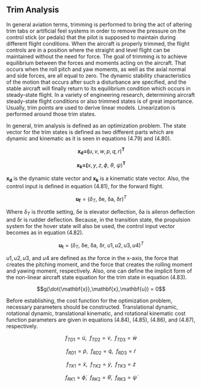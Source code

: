 ## Trim Analysis

In general aviation terms, trimming is performed to bring the act of
altering trim tabs or artificial feel systems in order to remove the
pressure on the control stick (or pedals) that the pilot is supposed to
maintain during different flight conditions. When the aircraft is
properly trimmed, the flight controls are in a position where the
straight and level flight can be maintained without the need for force.
The goal of trimming is to achieve equilibrium between the forces and
moments acting on the aircraft. That occurs when the roll pitch and yaw
moments, as well as the axial normal and side forces, are all equal to
zero. The dynamic stability characteristics of the motion that occurs
after such a disturbance are specified, and the stable aircraft will
finally return to its equilibrium condition which occurs in steady-state
flight. In a variety of engineering research, determining aircraft
steady-state flight conditions or also trimmed states is of great
importance. Usually, trim points are used to derive linear models.
Linearization is performed around those trim states.

In general, trim analysis is defined as an optimization problem. The
state vector for the trim states is defined as two different parts which
are dynamic and kinematic as it is seen in equations (4.79) and (4.80).

$$\mathbf{x}_{\mathbf{d}}\mathbf{=}{\mathbf{(}u,v,w,p,q,r)}^{\mathbf{T}}$$

$$\mathbf{x}_{\mathbf{k}}\mathbf{=}{\mathbf{(}x,y,z,\phi,\ \theta,\ \psi)}^{\mathbf{T}}$$

$\mathbf{x}_{\mathbf{d}}$ is the dynamic state vector and
$\mathbf{x}_{\mathbf{k}}$ is a kinematic state vector. Also, the control
input is defined in equation (4.81), for the forward flight.

$$\mathbf{u}_{\mathbf{f}} = {(\delta_{T},\ \text{δe},\ \text{δa},\ \text{δr})}^{T}$$

Where $\delta_{T}$ is throttle setting, $\text{δe}$ is elevator
deflection, $\text{δa}$ is aileron deflection and $\text{δr}$ is rudder
deflection. Because, in the transition state, the propulsion system for
the hover state will also be used, the control input vector becomes as
in equation (4.82).

$$\mathbf{u}_{\mathbf{t}} = {(\delta_{T},\ \text{δe},\ \text{δa},\ \text{δr},\ u1,u2,u3,u4)}^{T}$$

$u1,u2,u3,$ and $u4$ are defined as *the* force in the x-axis, the force
that creates the pitching moment, and the force that creates the rolling
moment and yawing moment, respectively. Also, one can define the
implicit form of the non-linear aircraft state equation for the trim
state in equation (4.83).

$$g(\dot{\mathbf{x}},\mathbf{x},\mathbf{u}) = 0$$

Before establishing, the cost function for the optimization problem,
necessary parameters should be constructed. Translational dynamic,
rotational dynamic, translational kinematic, and rotational kinematic
cost function parameters are given in equations (4.84), (4.85), (4.86),
and (4.87), respectively.

$$f_{TD1} = \dot{u},\ \ f_{TD2} = \dot{v},\ \ f_{TD3} = \dot{w}$$

$$f_{RD1} = \dot{p},\ \ f_{RD2} = \dot{q},\ \ f_{RD3} = \dot{r}$$

$$f_{TK1} = \dot{x},\ \ f_{TK2} = \dot{y},\ \ f_{TK3} = \dot{z}$$

$$f_{RK1} = \dot{\phi},\ \ f_{RK2} = \dot{\theta},\ \ f_{RK3} = \dot{\psi}$$

